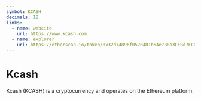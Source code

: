 ```yaml
---
symbol: KCASH
decimals: 18
links:
  - name: website
    url: https://www.kcash.com
  - name: explorer
    url: https://etherscan.io/token/0x32d74896f05204D1b6Ae7B0a3CEBd7FC0Cd8F9C7
---
```


# Kcash

Kcash (KCASH) is a cryptocurrency and operates on the Ethereum platform.
